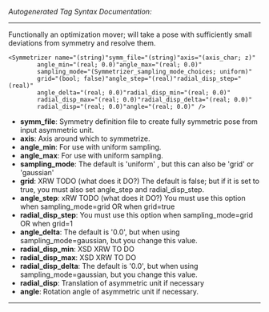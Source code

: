 _Autogenerated Tag Syntax Documentation:_

---
Functionally an optimization mover; will take a pose with sufficiently small deviations from symmetry and resolve them.

```
<Symmetrizer name="(string)"symm_file="(string)"axis="(axis_char; z)"
        angle_min="(real; 0.0)"angle_max="(real; 0.0)"
        sampling_mode="(Symmetrizer_sampling_mode_choices; uniform)"
        grid="(bool; false)"angle_step="(real)"radial_disp_step="(real)"
        angle_delta="(real; 0.0)"radial_disp_min="(real; 0.0)"
        radial_disp_max="(real; 0.0)"radial_disp_delta="(real; 0.0)"
        radial_disp="(real; 0.0)"angle="(real; 0.0)" />
```

-   **symm_file**: Symmetry definition file to create fully symmetric pose from input asymmetric unit.
-   **axis**: Axis around which to symmetrize.
-   **angle_min**: For use with uniform sampling.
-   **angle_max**: For use with uniform sampling.
-   **sampling_mode**: The default is 'uniform' , but this can also be 'grid' or 'gaussian'
-   **grid**: XRW TODO (what does it DO?) The default is false; but if it is set to true, you must also set angle_step and radial_disp_step.
-   **angle_step**: xRW TODO (what does it DO?) You must use this option when sampling_mode=grid OR when grid=true
-   **radial_disp_step**: You must use this option when sampling_mode=grid OR when grid=1
-   **angle_delta**: The default is '0.0', but when using sampling_mode=gaussian, but you change this value.
-   **radial_disp_min**: XSD XRW TO DO
-   **radial_disp_max**: XSD XRW TO DO
-   **radial_disp_delta**: The default is '0.0', but when using sampling_mode=gaussian, but you change this value.
-   **radial_disp**: Translation of asymmetric unit if necessary
-   **angle**: Rotation angle of asymmetric unit if necessary.

---
